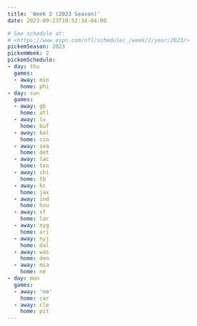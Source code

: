 ```yaml
---
title: 'Week 2 (2023 Season)'
date: 2023-09-23T10:52:34-04:00

# See schedule at:
# <https://www.espn.com/nfl/schedule/_/week/2/year/2023/>
pickemSeason: 2023
pickemWeek: 2
pickemSchedule:
- day: thu
  games:
  - away: min
    home: phi
- day: sun
  games:
  - away: gb
    home: atl
  - away: lv
    home: buf
  - away: bal
    home: cin
  - away: sea
    home: det
  - away: lac
    home: ten
  - away: chi
    home: tb
  - away: kc
    home: jax
  - away: ind
    home: hou
  - away: sf
    home: lar
  - away: nyg
    home: ari
  - away: nyj
    home: dal
  - away: was
    home: den
  - away: mia
    home: ne
- day: mon
  games:
  - away: 'no'
    home: car
  - away: cle
    home: pit
---
```

